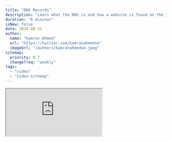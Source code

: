 ```yaml
---
title: "DNS Records"
description: "Learn what the DNS is and how a website is found on the internet."
duration: "6 minutes"
isNew: false
date: 2020-08-31
author:
  name: "Kamran Ahmed"
  url: "https://twitter.com/kamranahmedse"
  imageUrl: "/authors/kamranahmedse.jpeg"
sitemap:
  priority: 0.7
  changefreq: "weekly"
tags:
  - "video"
  - "video-sitemap"
---
```


<iframe class="w-full aspect-video mb-5" src="https://www.youtube.com/embed/7lxgpKh_fRY" title="DNS Records"></iframe>